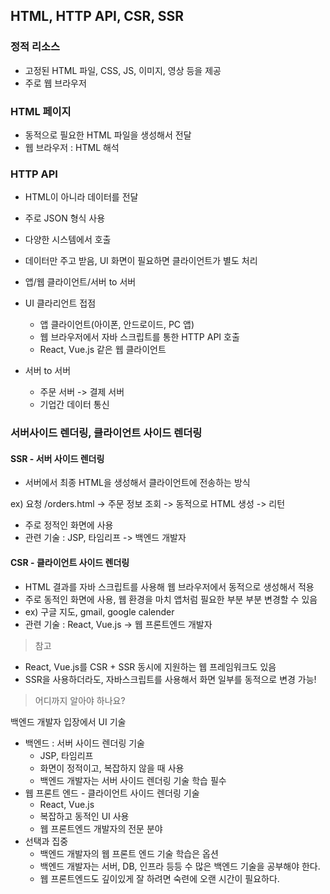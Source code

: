 ## HTML, HTTP API, CSR, SSR



### 정적 리소스

- 고정된 HTML 파일, CSS, JS, 이미지, 영상 등을 제공
- 주로 웹 브라우저



### HTML 페이지

- 동적으로 필요한 HTML 파일을 생성해서 전달
- 웹 브라우저 : HTML 해석



### HTTP API

- HTML이 아니라 데이터를 전달
- 주로 JSON 형식 사용
- 다양한 시스템에서 호출
- 데이터만 주고 받음, UI 화면이 필요하면 클라이언트가 별도 처리
- 앱/웹 클라이언트/서버 to 서버

- UI 클라리언트 접점
  - 앱 클라이언트(아이폰, 안드로이드, PC 앱)
  - 웹 브라우저에서 자바 스크립트를 통한 HTTP API 호출
  - React, Vue.js 같은 웹 클라이언트
- 서버 to 서버
  - 주문 서버 -> 결제 서버
  - 기업간 데이터 통신



### 서버사이드 렌더링, 클라이언트 사이드 렌더링

#### SSR - 서버 사이드 렌더링

- 서버에서 최종 HTML을 생성해서 클라이언트에 전송하는 방식

ex) 요청 /orders.html -> 주문 정보 조회 -> 동적으로 HTML 생성 -> 리턴

- 주로 정적인 화면에 사용
- 관련 기술 : JSP, 타임리프 -> 백엔드 개발자



#### CSR - 클라이언트 사이드 렌더링

- HTML 결과를 자바 스크립트를 사용해 웹 브라우저에서 동적으로 생성해서 적용
- 주로 동적인 화면에 사용, 웹 환경을 마치 앱처럼 필요한 부분 부분 변경할 수 있음
- ex) 구글 지도, gmail, google calender
- 관련 기술 : React, Vue.js -> 웹 프론트엔드 개발자



> 참고

- React, Vue.js를 CSR + SSR 동시에 지원하는 웹 프레임워크도 있음
- SSR을 사용하더라도, 자바스크립트를 사용해서 화면 일부를 동적으로 변경 가능!







> 어디까지 알아야 하나요?

백엔드 개발자 입장에서 UI 기술



- 백엔드 : 서버 사이드 렌더링 기술
  - JSP, 타임리프
  - 화면이 정적이고, 복잡하지 않을 때 사용
  - 백엔드 개발자는 서버 사이드 렌더링 기술 학습 필수
- 웹 프론트 엔드 - 클라이언트 사이드 렌더링 기술
  - React, Vue.js
  - 복잡하고 동적인 UI 사용
  - 웹 프론트엔드 개발자의 전문 분야
- 선택과 집중
  - 백엔드 개발자의 웹 프론트 엔드 기술 학습은 옵션
  - 백엔드 개발자는 서버, DB, 인프라 등등 수 많은 백엔드 기술을 공부해야 한다.
  - 웹 프론트엔드도 깊이있게 잘 하려면 숙련에 오랜 시간이 필요하다.

